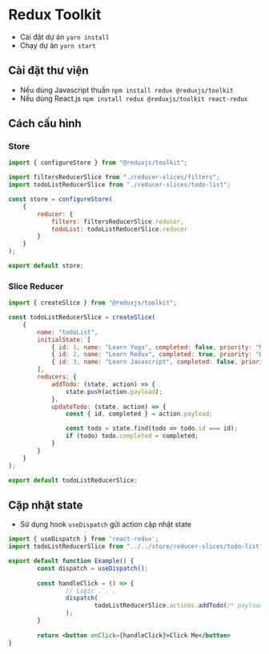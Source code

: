 # Redux Toolkit

- Cài đặt dự án `yarn install`
- Chạy dự án `yarn start`

## Cài đặt thư viện

- Nếu dùng Javascript thuần `npm install redux @reduxjs/toolkit`
- Nếu dùng React.js `npm install redux @reduxjs/toolkit react-redux`

## Cách cấu hình

### Store

```js
import { configureStore } from "@reduxjs/toolkit";

import filtersReducerSlice from "./reducer-slices/filters";
import todoListReducerSlice from "./reducer-slices/todo-list";

const store = configureStore(
    {
        reducer: {
            filters: filtersReducerSlice.reducer,
            todoList: todoListReducerSlice.reducer
        }
    }
);

export default store;
```

### Slice Reducer

```js
import { createSlice } from "@reduxjs/toolkit";

const todoListReducerSlice = createSlice(
    {
        name: "todoList",
        initialState: [
            { id: 1, name: "Learn Yoga", completed: false, priority: "Medium" },
            { id: 2, name: "Learn Redux", completed: true, priority: "High" },
            { id: 3, name: "Learn Javascript", completed: false, priority: "Low" }
        ],
        reducers: {
            addTodo: (state, action) => {
                state.push(action.payload);
            },
            updateTodo: (state, action) => {
                const { id, completed } = action.payload;

                const todo = state.find(todo => todo.id === id);
                if (todo) todo.completed = completed;
            }
        }
    }
);

export default todoListReducerSlice;
```

## Cập nhật state

- Sử dụng hook `useDispatch` gửi action cập nhật state

```jsx
import { useDispatch } from 'react-redux';
import todoListReducerSlice from "../../store/reducer-slices/todo-list";

export default function Example() {
		const dispatch = useDispatch();
		
		const handleClick = () => {
				// Logic . . .
				dispatch(
						todoListReducerSlice.actions.addTodo(/* payload */)
				);
		}
		
		return <button onClick={handleClick}>Click Me</button>
}
```
